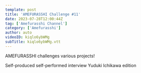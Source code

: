 ```yaml
---
template: post
title: 'AMEFURASSHI Challenge #11'
date: 2023-07-28T12:00:44Z
tag: ['Amefurasshi Channel']
category: ['Amefurasshi']
author: auto 
videoID: kiqlo6ybWMg
subTitle: kiqlo6ybWMg.vtt
---
```

AMEFURASSHI challenges various projects!

Self-produced self-performed interview Yuduki Ichikawa edition
